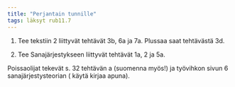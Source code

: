 ```yaml
---
title: "Perjantain tunnille"
tags: läksyt rub11.7
---
```


1. Tee tekstiin 2 liittyvät tehtävät 3b, 6a ja 7a. Plussaa saat tehtävästä 3d.

2. Tee Sanajärjestykseen liittyvät tehtävät 1a, 2 ja 5a.

Poissaolijat tekevät s. 32 tehtävän a (suomenna myös!) ja työvihkon sivun 6 sanajärjestysteorian ( käytä kirjaa apuna).